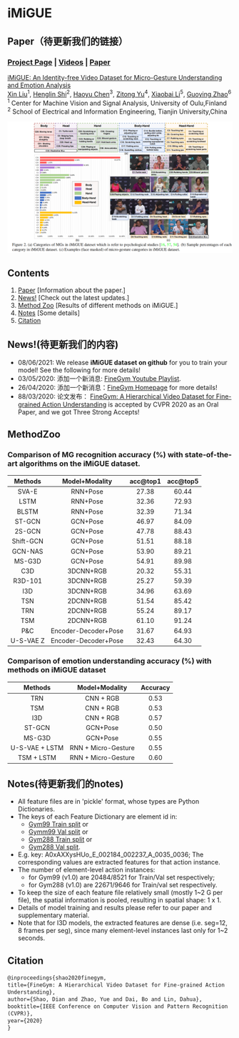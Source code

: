 # iMiGUE

## Paper（待更新我们的链接）
### [Project Page](https://sdolivia.github.io/FineGym/) | [Videos](https://www.youtube.com/playlist?list=PL2wRKCL5yrJRBnIxWhmVr3xLJahdK5DGJ) | [Paper](https://arxiv.org/abs/2004.06704)
[iMiGUE: An Identity-free Video Dataset for Micro-Gesture Understanding and Emotion Analysis](https://sdolivia.github.io/FineGym/) <br>
 [Xin Liu](https://sdolivia.github.io/)<sup>1</sup>,
 [Henglin Shi](https://zhaoyue-zephyrus.github.io)<sup>2</sup>,
 [Haoyu Chen](http://daibo.info/)<sup>3</sup>,
 [Zitong Yu](http://daibo.info/)<sup>4</sup>,
 [Xiaobai Li](http://daibo.info/)<sup>5</sup>,
 [Guoying Zhao](http://dahualin.org/)<sup>6</sup> <br>
 <sup>1</sup> Center for Machine Vision and Signal Analysis, University of Oulu,Finland <br>
 <sup>2</sup> School of Electrical and Information Engineering, Tianjin University,China

<div align="center">
    <img src="pictures/Fig2.png">
</div>

## Contents
1. [Paper](#Paper) [Information about the paper.]
2. [News!](#News!) [Check out the latest updates.]
3. [Method Zoo](#MethodZoo) [Results of different methods on iMiGUE.]
4. [Notes](#Notes) [Some details]
5. [Citation](#Citation)

## News!(待更新我们的内容)
- 08/06/2021: We release **iMiGUE dataset on github** for you to train your model! See the following for more details!
- 03/05/2020: 添加一个新消息: [FineGym Youtube Playlist](https://www.youtube.com/playlist?list=PL2wRKCL5yrJRBnIxWhmVr3xLJahdK5DGJ).
- 26/04/2020: 添加一个新消息：[FineGym Homepage](https://sdolivia.github.io/FineGym/) for more details!
- 88/03/2020: 论文发布： [FineGym: A Hierarchical Video Dataset for Fine-grained Action Understanding](https://openaccess.thecvf.com/content_CVPR_2020/html/Shao_FineGym_A_Hierarchical_Video_Dataset_for_Fine-Grained_Action_Understanding_CVPR_2020_paper.html) is accepted by CVPR 2020 as an Oral Paper, and we got Three Strong Accepts!


## MethodZoo
### Comparison of MG recognition accuracy (%) with state-of-the-art algorithms on the iMiGUE dataset.

<center>
  
| Methods | Model+Modality | acc@top1 | acc@top5 |
| :-----: | :-----: | :------: | :------: |
| SVA-E | RNN+Pose | 27.38 | 60.44 |
| LSTM | RNN+Pose | 32.36 | 72.93 |
| BLSTM | RNN+Pose | 32.39 | 71.34 |
| ST-GCN| GCN+Pose | 46.97 | 84.09 |
| 2S-GCN | GCN+Pose | 47.78 | 88.43 |
| Shift-GCN | GCN+Pose | 51.51 | 88.18 |
| GCN-NAS | GCN+Pose | 53.90 | 89.21 |
| MS-G3D | GCN+Pose | 54.91 | 89.98 |
| C3D | 3DCNN+RGB | 20.32 | 55.31 |
| R3D-101 | 3DCNN+RGB | 25.27 | 59.39 |
| I3D | 3DCNN+RGB | 34.96 | 63.69 |
| TSN | 2DCNN+RGB | 51.54 | 85.42 |
| TRN | 2DCNN+RGB | 55.24 | 89.17 |
| TSM | 2DCNN+RGB | 61.10 | 91.24 |
| P&C | Encoder-Decoder+Pose | 31.67 | 64.93 |
| U-S-VAE Z |Encoder-Decoder+Pose| 32.43 | 64.30 |

</center>

### Comparison of emotion understanding accuracy (%) with methods on iMiGUE dataset

<center>

| Methods | Model+Modality | Accuracy |
| :-----: | :-----: | :------: |
| TRN | CNN + RGB | 0.53 |
| TSM | CNN + RGB | 0.53 |
| I3D | CNN + RGB | 0.57 |
| ST-GCN| GCN+Pose | 0.50 |
| MS-G3D | GCN+Pose | 0.55 |
| U-S-VAE + LSTM | RNN + Micro-Gesture | 0.55 |
| TSM + LSTM | RNN + Micro-Gesture | 0.60 |
</center>


## Notes(待更新我们的notes)
- All feature files are in 'pickle' format, whose types are Python Dictionaries. 
- The keys of each Feature Dictionary are element id in:
	- [Gym99 Train split](https://sdolivia.github.io/FineGym/resources/dataset/gym99_train_element_v1.0.txt) or 
	- [Gymm99 Val split](https://sdolivia.github.io/FineGym/resources/dataset/gym99_val_element.txt) or 
	- [Gym288 Train split](https://sdolivia.github.io/FineGym/resources/dataset/gym288_train_element_v1.0.txt) or 
	- [Gym288 Val split](https://sdolivia.github.io/FineGym/resources/dataset/gym288_val_element.txt). 
- E.g. key: A0xAXXysHUo_E_002184_002237_A_0035_0036; The corresponding values are extracted features for that action instance. 
- The number of element-level action instances:
	- for Gym99 (v1.0) are 20484/8521 for Train/Val set respectively;
	- for Gym288 (v1.0) are 22671/9646 for Train/val set respectively.
- To keep the size of each feature file relatively small (mostly 1~2 G per file), the spatial information is pooled, resulting in spatial shape: 1 x 1.
- Details of model training and results please refer to our paper and supplementary material.
- Note that for I3D models, the extracted features are dense (i.e. seg=12, 8 frames per seg), since many element-level instances last only for 1~2 seconds.

## Citation
```
@inproceedings{shao2020finegym,
title={FineGym: A Hierarchical Video Dataset for Fine-grained Action Understanding},
author={Shao, Dian and Zhao, Yue and Dai, Bo and Lin, Dahua},
booktitle={IEEE Conference on Computer Vision and Pattern Recognition (CVPR)},
year={2020}
}
